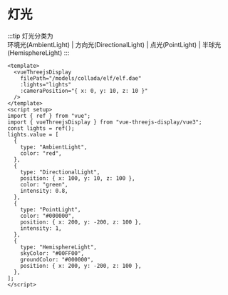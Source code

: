 # 灯光

:::tip
灯光分类为  
环境光(AmbientLight) | 方向光(DirectionalLight) | 点光(PointLight) | 半球光(HemisphereLight)
:::
<LightModel/>

```vue
<template>
  <vueThreejsDisplay
    filePath="/models/collada/elf/elf.dae"
    :lights="lights"
    :cameraPosition="{ x: 0, y: 10, z: 10 }"
  />
</template>
<script setup>
import { ref } from "vue";
import { vueThreejsDisplay } from "vue-threejs-display/vue3";
const lights = ref();
lights.value = [
  {
    type: "AmbientLight",
    color: "red",
  },
  {
    type: "DirectionalLight",
    position: { x: 100, y: 10, z: 100 },
    color: "green",
    intensity: 0.8,
  },
  {
    type: "PointLight",
    color: "#000000",
    position: { x: 200, y: -200, z: 100 },
    intensity: 1,
  },
  {
    type: "HemisphereLight",
    skyColor: "#00FF00",
    groundColor: "#000000",
    position: { x: 200, y: -200, z: 100 },
  },
];
</script>
```
